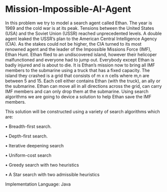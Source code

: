 # Mission-Impossible-AI-Agent

In this problem we try to model a search agent called Ethan. The year is 1969 and the cold
war is at its peak. Tensions between the United States (USA) and the Soviet Union (USSR)
reached unprecedented levels. A double agent leaked the USSR’s plan to the American
Central Intelligence Agency (CIA). As the stakes could not be higher, the CIA turned to
its most renowned agent and the leader of the Impossible Missions Force (IMF), Ethan
Hunt. Ethan flied to an undiscovered island, however their helicoper malfunctioned and
everyone had to jump out. Everybody except Ethan is badly injured and is about to die.
It is Ethan’s mission now to bring all IMF members to the submarine using a truck that
has a fixed capacity. The island they crashed is a grid that consists of m x n cells where
m,n are between 5 and 15. Each cell either contains Ethan (with the truck), an ally or the
submarine. Ethan can move all in all directions across the grid, can carry IMF members
and can only drop them at the submarine. Using search algorithms we are going to device
a solution to help Ethan save the IMF members. 

This solution will be constructed using a variety of search algorithms which are:

• Breadth-first search.

• Depth-first search.

• Iterative deepening search

• Uniform-cost search

• Greedy search with two heuristics

• A Star search with two admissible heuristics

Implementation Language: Java
